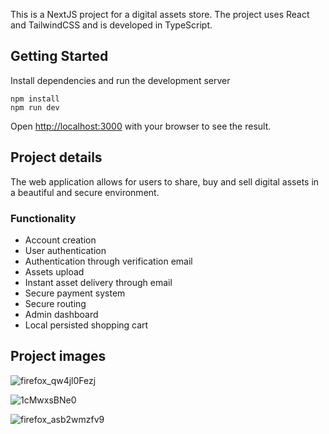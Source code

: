 This is a NextJS project for a digital assets store. The project uses React and TailwindCSS and is developed in TypeScript.

## Getting Started

Install dependencies and run the development server
```
npm install
npm run dev
```
Open [http://localhost:3000](http://localhost:3000) with your browser to see the result.

## Project details
The web application allows for users to share, buy and sell digital assets in a beautiful and secure environment.

### Functionality
- Account creation
- User authentication
- Authentication through verification email
- Assets upload
- Instant asset delivery through email
- Secure payment system
- Secure routing
- Admin dashboard
- Local persisted shopping cart
  

## Project images
![firefox_qw4jl0Fezj](https://github.com/danzin/digitalstore/assets/8279984/177d8ce7-3046-4108-8b64-667ba58e7a58)

![1cMwxsBNe0](https://github.com/danzin/digitalstore/assets/8279984/3c404e70-60aa-465c-a49f-c89ce9d9fafb)

![firefox_asb2wmzfv9](https://github.com/danzin/digitalstore/assets/8279984/8cde18cc-d08a-4ffa-857a-9b6f3768977b)
